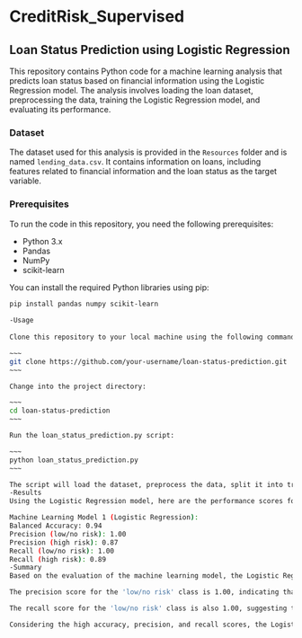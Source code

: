 # CreditRisk_Supervised
## Loan Status Prediction using Logistic Regression

This repository contains Python code for a machine learning analysis that predicts loan status based on financial information using the Logistic Regression model. The analysis involves loading the loan dataset, preprocessing the data, training the Logistic Regression model, and evaluating its performance.

### Dataset

The dataset used for this analysis is provided in the `Resources` folder and is named `lending_data.csv`. It contains information on loans, including features related to financial information and the loan status as the target variable.

### Prerequisites

To run the code in this repository, you need the following prerequisites:

- Python 3.x
- Pandas
- NumPy
- scikit-learn

You can install the required Python libraries using pip:

```bash
pip install pandas numpy scikit-learn
    
-Usage    
    
Clone this repository to your local machine using the following command:

~~~
git clone https://github.com/your-username/loan-status-prediction.git
~~~

Change into the project directory:

~~~
cd loan-status-prediction
~~~

Run the loan_status_prediction.py script:

~~~
python loan_status_prediction.py
~~~

The script will load the dataset, preprocess the data, split it into training and testing sets, train the Logistic Regression model, and evaluate its performance using accuracy, precision, and recall metrics.
-Results
Using the Logistic Regression model, here are the performance scores for both classes:

Machine Learning Model 1 (Logistic Regression):
Balanced Accuracy: 0.94
Precision (low/no risk): 1.00
Precision (high risk): 0.87
Recall (low/no risk): 1.00
Recall (high risk): 0.89
-Summary
Based on the evaluation of the machine learning model, the Logistic Regression model (Model 1) demonstrated strong performance in predicting loan status. The model achieved an impressive balanced accuracy of 0.94, indicating its ability to make accurate predictions for both low/no risk and high-risk loans.

The precision score for the 'low/no risk' class is 1.00, indicating that when the model predicts a loan as low/no risk, it is almost always correct. However, the precision for the 'high risk' class is 0.87, implying that there is room for improvement in correctly identifying high-risk loans.

The recall score for the 'low/no risk' class is also 1.00, suggesting that the model can identify almost all of the actual low/no risk loans correctly. The recall for the 'high risk' class is 0.89, indicating that the model can capture a considerable portion of the high-risk loans but may miss some.

Considering the high accuracy, precision, and recall scores, the Logistic Regression model appears to be well-suited for predicting loan status based on the available financial information.
